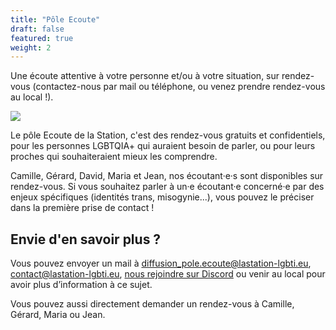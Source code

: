 ```yaml
---
title: "Pôle Ecoute"
draft: false
featured: true
weight: 2
---
```


Une écoute attentive à votre personne et/ou à votre situation, sur rendez-vous (contactez-nous par mail ou téléphone, ou venez prendre rendez-vous au local !).

![](/images/undraw_conversation_h12g.svg)


Le pôle Ecoute de la Station, c'est des rendez-vous gratuits et confidentiels, pour les personnes LGBTQIA+ qui auraient besoin de parler, ou pour leurs proches qui souhaiteraient mieux les comprendre.

Camille, Gérard, David, Maria et Jean, nos écoutant·e·s sont disponibles sur rendez-vous. Si vous souhaitez parler à un·e écoutant·e concerné·e par des enjeux spécifiques (identités trans, misogynie...), vous pouvez le préciser dans la première prise de contact !

## Envie d'en savoir plus ? 

Vous pouvez envoyer un mail à diffusion_pole.ecoute@lastation-lgbti.eu, contact@lastation-lgbti.eu, [nous rejoindre sur Discord](https://discord.gg/hMjAqkVDRh) ou venir au local pour avoir plus d’information à ce sujet.

Vous pouvez aussi directement demander un rendez-vous à Camille, Gérard, Maria ou Jean.
